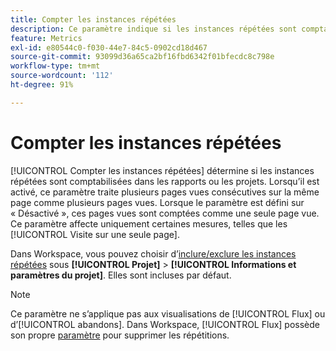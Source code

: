 ```yaml
---
title: Compter les instances répétées
description: Ce paramètre indique si les instances répétées sont comptabilisées dans les rapports.
feature: Metrics
exl-id: e80544c0-f030-44e7-84c5-0902cd18d467
source-git-commit: 93099d36a65ca2bf16fbd6342f01bfecdc8c798e
workflow-type: tm+mt
source-wordcount: '112'
ht-degree: 91%

---
```


# Compter les instances répétées

[!UICONTROL Compter les instances répétées] détermine si les instances répétées sont comptabilisées dans les rapports ou les projets. Lorsqu’il est activé, ce paramètre traite plusieurs pages vues consécutives sur la même page comme plusieurs pages vues. Lorsque le paramètre est défini sur « Désactivé », ces pages vues sont comptées comme une seule page vue. Ce paramètre affecte uniquement certaines mesures, telles que les [!UICONTROL Visite sur une seule page].

Dans Workspace, vous pouvez choisir d’[inclure/exclure les instances répétées](/help/analyze/analysis-workspace/build-workspace-project/freeform-overview.md) sous **[!UICONTROL Projet]** > **[!UICONTROL Informations et paramètres du projet]**. Elles sont incluses par défaut.

>[!NOTE]
>Ce paramètre ne s’applique pas aux visualisations de [!UICONTROL Flux] ou d’[!UICONTROL abandons]. Dans Workspace, [!UICONTROL Flux] possède son propre [paramètre](/help/analyze/analysis-workspace/visualizations/c-flow/create-flow.md) pour supprimer les répétitions.
